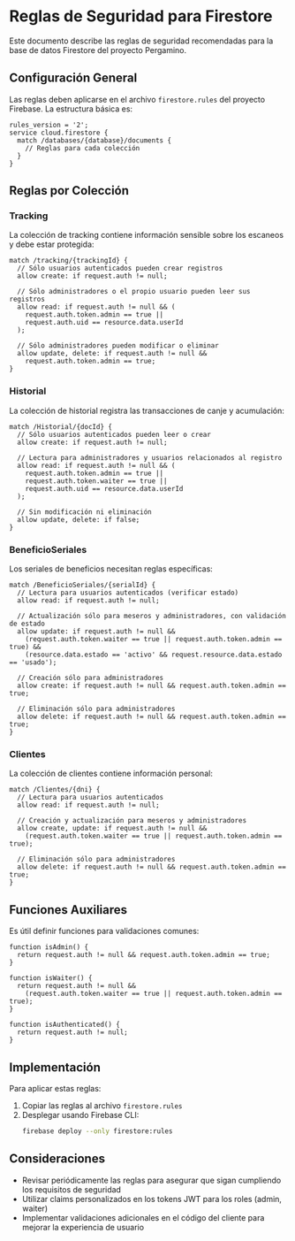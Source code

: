 # Reglas de Seguridad para Firestore

Este documento describe las reglas de seguridad recomendadas para la base de datos Firestore del proyecto Pergamino.

## Configuración General

Las reglas deben aplicarse en el archivo `firestore.rules` del proyecto Firebase. La estructura básica es:

```
rules_version = '2';
service cloud.firestore {
  match /databases/{database}/documents {
    // Reglas para cada colección
  }
}
```

## Reglas por Colección

### Tracking

La colección de tracking contiene información sensible sobre los escaneos y debe estar protegida:

```
match /tracking/{trackingId} {
  // Sólo usuarios autenticados pueden crear registros
  allow create: if request.auth != null;
  
  // Sólo administradores o el propio usuario pueden leer sus registros
  allow read: if request.auth != null && (
    request.auth.token.admin == true || 
    request.auth.uid == resource.data.userId
  );
  
  // Sólo administradores pueden modificar o eliminar
  allow update, delete: if request.auth != null && 
    request.auth.token.admin == true;
}
```

### Historial

La colección de historial registra las transacciones de canje y acumulación:

```
match /Historial/{docId} {
  // Sólo usuarios autenticados pueden leer o crear
  allow create: if request.auth != null;
  
  // Lectura para administradores y usuarios relacionados al registro
  allow read: if request.auth != null && (
    request.auth.token.admin == true ||
    request.auth.token.waiter == true ||
    request.auth.uid == resource.data.userId
  );
  
  // Sin modificación ni eliminación
  allow update, delete: if false;
}
```

### BeneficioSeriales

Los seriales de beneficios necesitan reglas específicas:

```
match /BeneficioSeriales/{serialId} {
  // Lectura para usuarios autenticados (verificar estado)
  allow read: if request.auth != null;
  
  // Actualización sólo para meseros y administradores, con validación de estado
  allow update: if request.auth != null && 
    (request.auth.token.waiter == true || request.auth.token.admin == true) &&
    (resource.data.estado == 'activo' && request.resource.data.estado == 'usado');
    
  // Creación sólo para administradores
  allow create: if request.auth != null && request.auth.token.admin == true;
  
  // Eliminación sólo para administradores
  allow delete: if request.auth != null && request.auth.token.admin == true;
}
```

### Clientes

La colección de clientes contiene información personal:

```
match /Clientes/{dni} {
  // Lectura para usuarios autenticados
  allow read: if request.auth != null;
  
  // Creación y actualización para meseros y administradores
  allow create, update: if request.auth != null && 
    (request.auth.token.waiter == true || request.auth.token.admin == true);
    
  // Eliminación sólo para administradores
  allow delete: if request.auth != null && request.auth.token.admin == true;
}
```

## Funciones Auxiliares

Es útil definir funciones para validaciones comunes:

```
function isAdmin() {
  return request.auth != null && request.auth.token.admin == true;
}

function isWaiter() {
  return request.auth != null && 
    (request.auth.token.waiter == true || request.auth.token.admin == true);
}

function isAuthenticated() {
  return request.auth != null;
}
```

## Implementación

Para aplicar estas reglas:

1. Copiar las reglas al archivo `firestore.rules`
2. Desplegar usando Firebase CLI:
   ```bash
   firebase deploy --only firestore:rules
   ```

## Consideraciones

- Revisar periódicamente las reglas para asegurar que sigan cumpliendo los requisitos de seguridad
- Utilizar claims personalizados en los tokens JWT para los roles (admin, waiter)
- Implementar validaciones adicionales en el código del cliente para mejorar la experiencia de usuario
